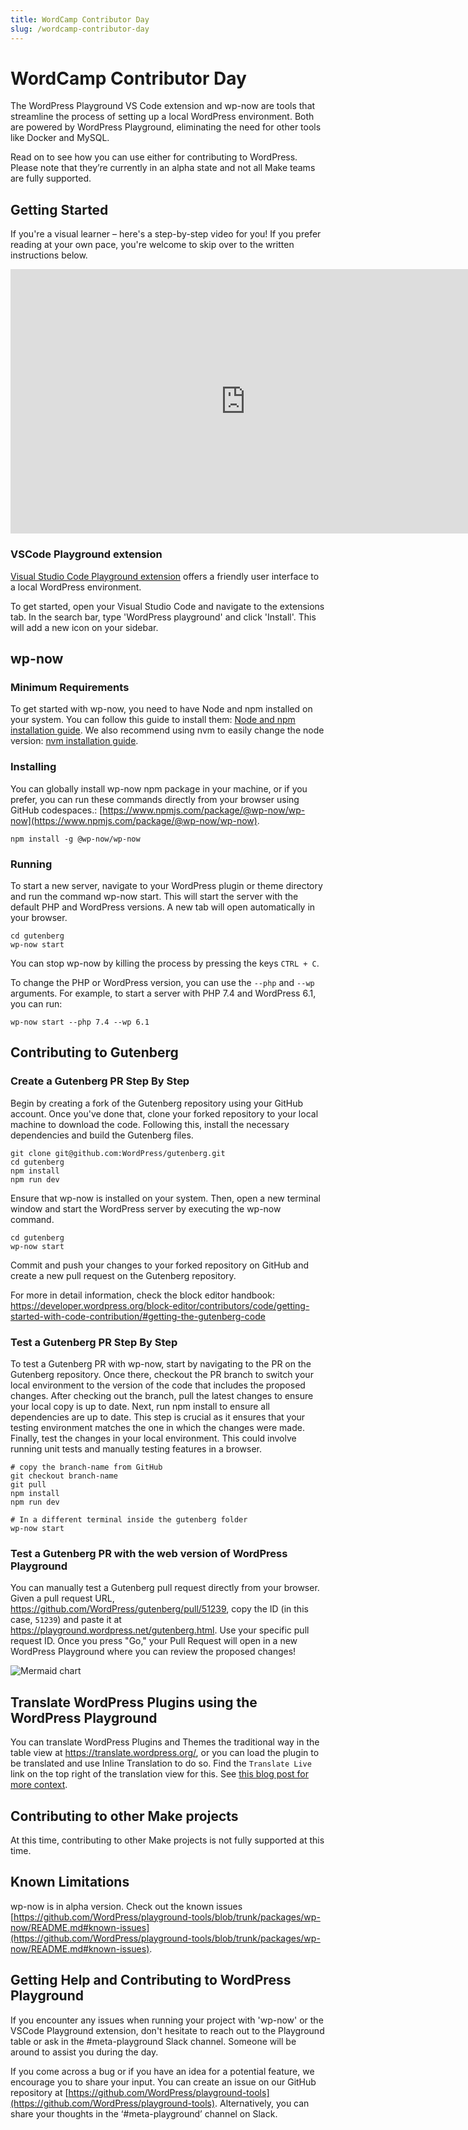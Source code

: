 ```yaml
---
title: WordCamp Contributor Day
slug: /wordcamp-contributor-day
---
```


# WordCamp Contributor Day

The WordPress Playground VS Code extension and wp-now are tools that streamline the process of setting up a local WordPress environment. Both are powered by WordPress Playground, eliminating the need for other tools like Docker and MySQL.

Read on to see how you can use either for contributing to WordPress. Please note that they’re currently in an alpha state and not all Make teams are fully supported.

## Getting Started

If you're a visual learner – here's a step-by-step video for you! If you prefer reading at your own pace, you're welcome to skip over to the written instructions below.

<iframe title="Getting Started with wp-now for WordPress development at Contributor Day" aria-label="Getting Started with wp-now for WordPress development at Contributor Day" width="752" height="423.2" src="https://video.wordpress.com/embed/Gn7XOCAM?cover=1&amp;preloadContent=metadata&amp;useAverageColor=1&amp;hd=1&amp;metadata_token=eyJ0eXAiOiJKV1QiLCJhbGciOiJIUzI1NiJ9.eyJpc3MiOiJ3b3JkcHJlc3MuY29tIiwiaWF0IjoxNjg2MTQ4ODQ5LCJleHAiOjE2ODYzMjE2NDksImJsb2dfaWQiOiIyMDMxMjIxMTIiLCJndWlkIjoiR243WE9DQU0iLCJhdXRoIjoidmlkZW9wcmVzc19wbGF5YmFja190b2tlbiIsImFjY2VzcyI6InZpZGVvIiwiZXhwaXJlcyI6MTY4NjMyMTY0OX0.DJWVfePHl2nUKo8ziG81CK2VlG5Ui8vNg-dZJ7dOSq8" frameborder="0" allowfullscreen="" data-resize-to-parent="true" allow="clipboard-write"></iframe>

### VSCode Playground extension

[Visual Studio Code Playground extension](https://marketplace.visualstudio.com/items?itemName=WordPressPlayground.wordpress-playground) offers a friendly user interface to a local WordPress environment.

To get started, open your Visual Studio Code and navigate to the extensions tab. In the search bar, type 'WordPress playground' and click 'Install'. This will add a new icon on your sidebar.

## wp-now

### Minimum Requirements

To get started with wp-now, you need to have Node and npm installed on your system. You can follow this guide to install them: [Node and npm installation guide](https://nodejs.org/en/download/package-manager). We also recommend using nvm to easily change the node version: [nvm installation guide](https://github.com/nvm-sh/nvm#installing-and-updating).

### Installing

You can globally install wp-now npm package in your machine, or if you prefer, you can run these commands directly from your browser using GitHub codespaces.: [https://www.npmjs.com/package/@wp-now/wp-now](https://www.npmjs.com/package/@wp-now/wp-now).

```
npm install -g @wp-now/wp-now
```

### Running

To start a new server, navigate to your WordPress plugin or theme directory and run the command wp-now start. This will start the server with the default PHP and WordPress versions. A new tab will open automatically in your browser.

```
cd gutenberg
wp-now start
```

You can stop wp-now by killing the process by pressing the keys `CTRL + C`.

To change the PHP or WordPress version, you can use the `--php` and `--wp` arguments. For example, to start a server with PHP 7.4 and WordPress 6.1, you can run:

```
wp-now start --php 7.4 --wp 6.1
```

## Contributing to Gutenberg

### Create a Gutenberg PR Step By Step

Begin by creating a fork of the Gutenberg repository using your GitHub account. Once you've done that, clone your forked repository to your local machine to download the code. Following this, install the necessary dependencies and build the Gutenberg files.

```
git clone git@github.com:WordPress/gutenberg.git
cd gutenberg
npm install
npm run dev
```

Ensure that wp-now is installed on your system. Then, open a new terminal window and start the WordPress server by executing the wp-now command.

```
cd gutenberg
wp-now start
```

Commit and push your changes to your forked repository on GitHub and create a new pull request on the Gutenberg repository.

For more in detail information, check the block editor handbook: https://developer.wordpress.org/block-editor/contributors/code/getting-started-with-code-contribution/#getting-the-gutenberg-code

### Test a Gutenberg PR Step By Step

To test a Gutenberg PR with wp-now, start by navigating to the PR on the Gutenberg repository. Once there, checkout the PR branch to switch your local environment to the version of the code that includes the proposed changes. After checking out the branch, pull the latest changes to ensure your local copy is up to date. Next, run npm install to ensure all dependencies are up to date. This step is crucial as it ensures that your testing environment matches the one in which the changes were made. Finally, test the changes in your local environment. This could involve running unit tests and manually testing features in a browser.

```
# copy the branch-name from GitHub
git checkout branch-name
git pull
npm install
npm run dev

# In a different terminal inside the gutenberg folder
wp-now start
```

### Test a Gutenberg PR with the web version of WordPress Playground

You can manually test a Gutenberg pull request directly from your browser. Given a pull request URL, https://github.com/WordPress/gutenberg/pull/51239, copy the ID (in this case, `51239`) and paste it at https://playground.wordpress.net/gutenberg.html. Use your specific pull request ID. Once you press "Go," your Pull Request will open in a new WordPress Playground where you can review the proposed changes!

![Mermaid chart](https://github.com/WordPress/wordpress-playground/assets/779993/d4bc5a27-1401-4f35-bc68-2fad0ef699d5)

## Translate WordPress Plugins using the WordPress Playground

You can translate WordPress Plugins and Themes the traditional way in the table view at https://translate.wordpress.org/, or you can load the plugin to be translated and use Inline Translation to do so. Find the `Translate Live` link on the top right of the translation view for this. See [this blog post for more context](https://make.wordpress.org/polyglots/2023/05/08/translate-live-updates-to-the-translation-playground/).

## Contributing to other Make projects

At this time, contributing to other Make projects is not fully supported at this time.

## Known Limitations

wp-now is in alpha version. Check out the known issues [https://github.com/WordPress/playground-tools/blob/trunk/packages/wp-now/README.md#known-issues](https://github.com/WordPress/playground-tools/blob/trunk/packages/wp-now/README.md#known-issues).

## Getting Help and Contributing to WordPress Playground

If you encounter any issues when running your project with 'wp-now' or the VSCode Playground extension, don't hesitate to reach out to the Playground table or ask in the #meta-playground Slack channel. Someone will be around to assist you during the day.

If you come across a bug or if you have an idea for a potential feature, we encourage you to share your input. You can create an issue on our GitHub repository at [https://github.com/WordPress/playground-tools](https://github.com/WordPress/playground-tools). Alternatively, you can share your thoughts in the ‘#meta-playground’ channel on Slack.
